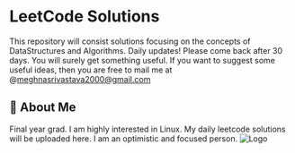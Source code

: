 
# LeetCode Solutions

This repository will consist solutions focusing on the concepts of DataStructures and Algorithms.
Daily updates!
Please come back after 30 days.
You will surely get something useful.
If you want to suggest some useful ideas, then you are free to mail me at @meghnasrivastava2000@gmail.com


## 🚀 About Me 
Final year grad. 
I am highly interested in Linux.
My daily leetcode solutions will be uploaded here.
I am an optimistic and focused person.
![Logo](https://media.giphy.com/media/FlJbvchalNGPH6M43X/giphy.gif)  
